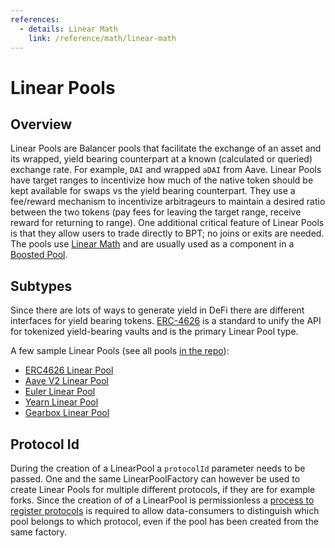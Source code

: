 ```yaml
---
references:
  - details: Linear Math
    link: /reference/math/linear-math
---
```


# Linear Pools

## Overview

Linear Pools are Balancer pools that facilitate the exchange of an asset and its wrapped, yield bearing counterpart at a known (calculated or queried) exchange rate. For example, `DAI` and wrapped `aDAI` from Aave. Linear Pools have target ranges to incentivize how much of the native token should be kept available for swaps vs the yield bearing counterpart. They use a fee/reward mechanism to incentivize arbitrageurs to maintain a desired ratio between the two tokens (pay fees for leaving the target range, receive reward for returning to range). One additional critical feature of Linear Pools is that they allow users to trade directly to BPT; no joins or exits are needed. The pools use [Linear Math](/reference/math/linear-math.md) and are usually used as a component in a [Boosted Pool](./boosted.md).

## Subtypes

Since there are lots of ways to generate yield in DeFi there are different interfaces for yield bearing tokens. [ERC-4626](https://ethereum.org/en/developers/docs/standards/tokens/erc-4626/) is a standard to unify the API for tokenized yield-bearing vaults and is the primary Linear Pool type.

A few sample Linear Pools (see all pools [in the repo](https://github.com/orbcollective/linear-pools/tree/master/pkg/linear-pools/contracts)):
- [ERC4626 Linear Pool](https://github.com/orbcollective/linear-pools/blob/master/pkg/linear-pools/contracts/erc4626-linear-pool/ERC4626LinearPool.sol)
- [Aave V2 Linear Pool](https://github.com/orbcollective/linear-pools/blob/master/pkg/linear-pools/contracts/aave-v2-linear-pool/AaveLinearPool.sol)
- [Euler Linear Pool](https://github.com/orbcollective/linear-pools/blob/master/pkg/linear-pools/contracts/euler-linear-pool/EulerLinearPool.sol)
- [Yearn Linear Pool](https://github.com/orbcollective/linear-pools/blob/master/pkg/linear-pools/contracts/yearn-linear-pool/YearnLinearPool.sol)
- [Gearbox Linear Pool](https://github.com/orbcollective/linear-pools/blob/master/pkg/linear-pools/contracts/gearbox-linear-pool/GearboxLinearPool.sol)

## Protocol Id
During the creation of a LinearPool a `protocolId` parameter needs to be passed.  One and the same LinearPoolFactory can however be used to create Linear Pools for multiple different protocols, if they are for example forks. Since the creation of of a LinearPool is permissionless a [process to register protocols](https://forum.balancer.fi/t/rfc-grant-balancer-maxis-the-authorisation-to-register-protocolids-for-linearpools/4435) is required to allow data-consumers to distinguish which pool belongs to which protocol, even if the pool has been created from the same factory.